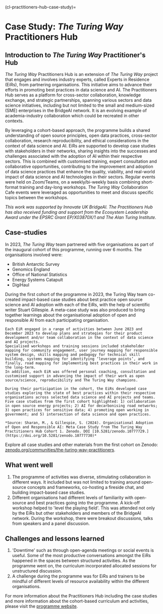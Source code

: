 (cl-practitioners-hub-case-study)=
# Case Study: _The Turing Way_ Practitioners Hub 
<!--
Figure build is failing, this needs to be fixed
```{figure} ../figures/practitioners-hub-experts.*
---
height: 400px
name: practitioners-hub-experts
alt: Cartoon-like sketch with text at the top in an arc reading "practitioners hub - experts in residence". The Turing Way logo is featured in the centre. Around the logo is a thick oval with different colour bands, each with an image. These include a heart, a tree, a car, a spanner, a lightning bolt, a paint palette and a graph. Around the edge of the circle are lots of colourful stick figures interacting with each other in groups. Some appear to be talking, and some shaking hands... 
---
Practitioners' hub experts. 
_The Turing Way_ project illustration by Scriberia. Used under a CC-BY 4.0 licence. DOI: [10.5281/zenodo.3332807](https://doi.org/10.5281/zenodo.3332807).
```
-->
## Introduction to _The Turing Way_ Practitioner's Hub 

_The Turing Way_ Practitioners Hub is an extension of _The Turing Way_ project that engages and involves industry experts, called Experts in Residence (EiRs), from partnering organisations.
This initiative aims to advance their efforts in promoting best practices in data science and AI.
The Practitioners Hub serves as a platform for cross-sector collaboration, knowledge exchange, and strategic partnerships, spanning various sectors and data science initiatives, including but not limited to the small and medium-sized (SME) enterprises in the BridgeAI network.
It is an evolving example of academia-industry collaboration which could be recreated in other contexts. 

By leveraging a cohort-based approach, the programme builds a shared understanding of open source principles, open data practices, cross-sector collaboration, research reproducibility, and ethical considerations in the context of data science and AI.
EiRs are supported to develop case studies with stakeholders in their networks, sharing insights into the successes and challenges associated with the adoption of AI within their respective sectors.
This is combined with customised training, expert consultation and collaborative opportunities, contributing to the improvement and adoption of data science practices that enhance the quality, viability, and real-world impact of data science and AI technologies in their sectors.
Regular events were held on Zoom/Teams, on a weekly/bi-weekly basis combining short-format training and day-long workshops. 
_The Turing Way_ Collaboration Cafe events were leveraged as opportunities to meet and discuss specific topics between the workshops.

*This work was supported by Innovate UK BridgeAI. The Practitioners Hub has also received funding and support from the Ecosystem Leadership Award under the EPSRC Grant EP/X03870X/1 and The Alan Turing Institute.*

## Case-studies 

In 2023, _The Turing Way_ team partnered with five organisations as part of the inaugural cohort of this programme, running over 6 months. The organisations involved were: 
- British Antarctic Survey
- Genomics England
- Office of National Statistics
- Energy Systems Catapult
- DigiHaul

During the first cohort of the programme in 2023, the Turing Way team co-created impact-based case studies about best practice open source science and AI adoption with each of the EiRs, with the help of scientific writer Stuart Gillespie.
A meta-case study was also produced to bring together learnings about the organisational adoption of open and responsible AI from each participating organisation. 

```{admonition} Excerpt from Meta-Case Study from the Practitioners Hub, 2024
Each EiR engaged in a range of activities between June 2023 and December 2023 to develop plans and strategies for their product development and/or team collaboration in the context of data science and AI projects.
Specialised workshops and training sessions included stakeholder mapping for community engagement, user journey mapping for responsible system design, skills mapping and pedagogy for technical skill building, systems mapping for identifying ‘leverage points’, and finally, road mapping for implementing best practices in their work in the long-term.
In addition, each EiR was offered personal coaching, consultation and customised support in advancing the impact of their work as open source/science, reproducibility and The Turing Way champions.

During their participation in the cohort, the EiRs developed case studies exploring the state of best practices within their respective organisations across selected data science and AI projects and teams.
Five case studies from the first cohort highlighted: 1) collaboration in open source energy projects; 2) AI for decarbonising road networks; 3) open practices for sensitive data; 4) promoting open working in government; and 5) intersection of data science and open practices.

*Source: Sharan, M., & Gillespie, S. (2024). Organisational Adoption of Open and Responsible AI: Meta Case Study from The Turing Way Practitioners Hub Cohort 1. Zenodo. DOI [10.5281/zenodo.10777729.](https://doi.org/10.5281/zenodo.10777730)*
```

Explore all case studies and other materials from the first cohort on Zenodo: [zenodo.org/communities/the-turing-way-practitioners](https://zenodo.org/communities/the-turing-way-practitioners).

## What went well 

1. The programme of activities was diverse, stimulating collaboration in different ways. It included but was not limited to training around open-source concepts and frameworks, co-hosting a fireside chat, and building impact-based case studies.  
2. Different organisations had different levels of familiarity with open-source and best practices going into the programme. A kick-off workshop helped to 'level the playing field'. This was attended not only by the EiRs but other stakeholders and members of the BridgeAI network.
During the workshop, there were breakout discussions, talks from speakers and a panel discussion. 

## Challenges and lessons learned 

1. 'Downtime' such as through open-agenda meetings or social events is useful. Some of the most productive conversations amongst the EiRs happened in the spaces between structured activities. As the programme went on, the curriculum incorporated allocated sessions for unstructured discussion.
2. A challenge during the programme was for EiRs and trainers to be mindful of different levels of resource availability within the different organisations. 

For more information about the Practitioners Hub including the case studies and more information about the cohort-based curriculum and activities, please visit the [programme website](https://www.turing.ac.uk/turing-way-practitioners-hub).
